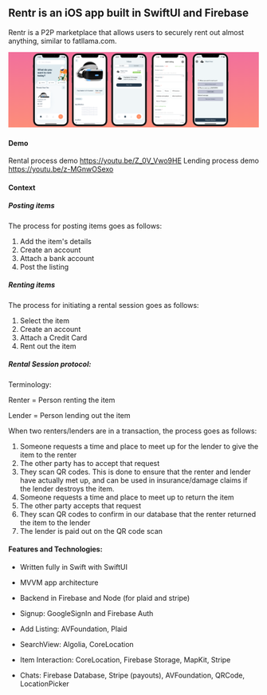 
## Rentr is an iOS app built in **SwiftUI** and **Firebase**
Rentr is a P2P marketplace that allows users to securely rent out almost anything, similar to fatllama.com.

![](https://raw.githubusercontent.com/bot-developer3/iOS-Developer-Portfolio/main/banner.png)

#### Demo
Rental process demo
https://youtu.be/Z_0V_Vwo9HE 
Lending process demo
https://youtu.be/z-MGnwOSexo 

#### Context

##### Posting items

The process for posting items goes as follows:

1. Add the item's details
2. Create an account
3. Attach a bank account
4. Post the listing

##### Renting items

The process for initiating a rental session goes as follows:

1. Select the item
2. Create an account
3. Attach a Credit Card
4. Rent out the item

##### Rental Session protocol:

Terminology: 

Renter = Person renting the item

Lender = Person lending out the item

When two renters/lenders are in a transaction, the process goes as follows:

1. Someone requests a time and place to meet up for the lender to give the item to the renter
2. The other party has to accept that request
3. They scan QR codes. This is done to ensure that the renter and lender have actually met up, and can be used in insurance/damage claims if the lender destroys the item.
4. Someone requests a time and place to meet up to return the item 
5. The other party accepts that request
6. They scan QR codes to confirm in our database that the renter returned the item to the lender
7. The lender is paid out on the QR code scan

#### Features and Technologies:
- Written fully in Swift with SwiftUI
- MVVM app architecture
- Backend in Firebase and Node (for plaid and stripe)

- Signup: GoogleSignIn and Firebase Auth
- Add Listing: AVFoundation, Plaid 
- SearchView: Algolia, CoreLocation
- Item Interaction: CoreLocation, Firebase Storage, MapKit, Stripe
- Chats: Firebase Database, Stripe (payouts), AVFoundation, QRCode, LocationPicker


